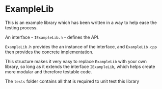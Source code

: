 # ExampleLib
This is an example library which has been written in a way to help ease the testing process.

An interface - `IExampleLib.h` - defines the API.

`ExampleLib.h` provides the an instance of the interface, and `ExampleLib.cpp` then provides the concrete implementation.

This structure makes it very easy to replace `ExampleLib` with your own library, so long as it extends the interface `IExampleLib`, which helps create more modular and therefore testable code.

The `tests` folder contains all that is required to unit test this library
